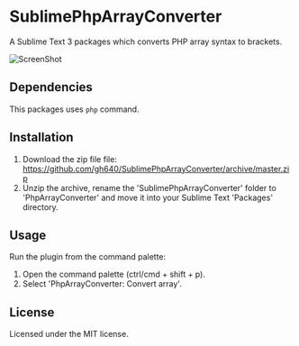 # SublimePhpArrayConverter

A Sublime Text 3 packages which converts PHP array syntax to brackets.

![ScreenShot](https://raw.github.com/gh640/SublimePhpArrayConverter/master/assets/screenshot.gif)


## Dependencies

This packages uses `php` command.


## Installation

1. Download the zip file file: https://github.com/gh640/SublimePhpArrayConverter/archive/master.zip
2. Unzip the archive, rename the 'SublimePhpArrayConverter' folder to 'PhpArrayConverter' and move it into your Sublime Text 'Packages' directory.


## Usage

Run the plugin from the command palette:

1. Open the command palette (ctrl/cmd + shift + p).
2. Select 'PhpArrayConverter: Convert array'.


## License

Licensed under the MIT license.
